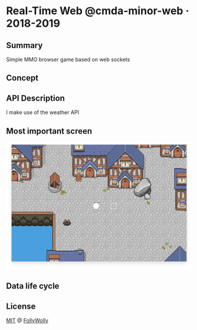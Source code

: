 # Real-Time Web @cmda-minor-web · 2018-2019

## Summary
Simple MMO browser game based on web sockets

## Concept

## API Description
I make use of the weather API 

## Most important screen
![Screenshot](docs/screenshot_1.png)

## Data life cycle


## License
[MIT](LICENSE) @ [FollyWolly](https://github.com/follywolly)
